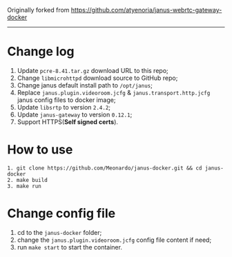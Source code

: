 
Originally forked from https://github.com/atyenoria/janus-webrtc-gateway-docker

---

# Change log

1. Update `pcre-8.41.tar.gz` download URL to this repo;
2. Change `libmicrohttpd` download source to GitHub repo;
3. Change janus default install path to `/opt/janus`;
4. Replace `janus.plugin.videoroom.jcfg` & `janus.transport.http.jcfg` janus config files to docker image;
5. Update `libsrtp` to version `2.4.2`;
6. Update `janus-gateway` to version `0.12.1`;
7. Support HTTPS(**Self signed certs**).

# How to use

```
1. git clone https://github.com/Meonardo/janus-docker.git && cd janus-docker
2. make build
3. make run
```

# Change config file
1. cd to the `janus-docker` folder;
2. change the `janus.plugin.videoroom.jcfg` config file content if need;
3. run `make start` to start the container.

